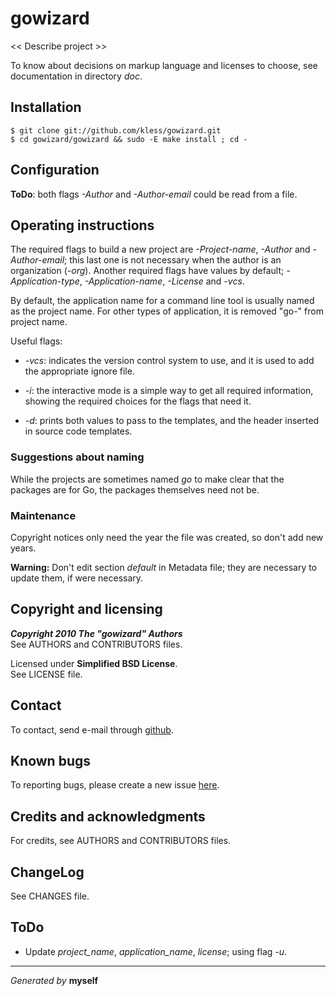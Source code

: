 gowizard
========

<< Describe project >>

To know about decisions on markup language and licenses to choose, see
documentation in directory *doc*.


## Installation

	$ git clone git://github.com/kless/gowizard.git
	$ cd gowizard/gowizard && sudo -E make install ; cd -


## Configuration

**ToDo**: both flags *-Author* and *-Author-email* could be read from a file.


## Operating instructions

The required flags to build a new project are *-Project-name*, *-Author* and
*-Author-email*; this last one is not necessary when the author is an
organization (*-org*). Another required flags have values by default;
*-Application-type*, *-Application-name*, *-License* and *-vcs*.

By default, the application name for a command line tool is usually named as the
project name. For other types of application, it is removed "go-" from project
name.

Useful flags:

+ *-vcs*: indicates the version control system to use, and it is used to add the
appropriate ignore file.

+ *-i*: the interactive mode is a simple way to get all required information,
showing the required choices for the flags that need it.

+ *-d*: prints both values to pass to the templates, and the header inserted in
source code templates.

### Suggestions about naming

While the projects are sometimes named *go* to make clear that the packages are
for Go, the packages themselves need not be.

### Maintenance

Copyright notices only need the year the file was created, so don't add new
years.

**Warning:** Don't edit section *default* in Metadata file; they are necessary
to update them, if were necessary.


## Copyright and licensing

***Copyright 2010  The "gowizard" Authors***  
See AUTHORS and CONTRIBUTORS files.

Licensed under **Simplified BSD License**.  
See LICENSE file.


## Contact

To contact, send e-mail through [github][1].


## Known bugs

To reporting bugs, please create a new issue [here][2].


## Credits and acknowledgments

For credits, see AUTHORS and CONTRIBUTORS files.


## ChangeLog

See CHANGES file.


## ToDo

+ Update *project_name*, *application_name*, *license*; using flag *-u*.


***
*Generated by* **myself**


[1]: http://github.com/kless
[2]: http://github.com/kless/gowizard/issues

